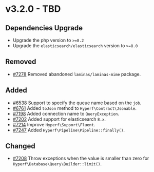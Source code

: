 # v3.2.0 - TBD

## Dependencies Upgrade

- Upgrade the php version to `>=8.2`
- Upgrade the `elasticsearch/elasticsearch` version to `>=8.0`

## Removed

- [#7278](https://github.com/hyperf/hyperf/pull/7278) Removed abandoned `laminas/laminas-mime` package.

## Added

- [#6538](https://github.com/hyperf/hyperf/pull/6538) Support to specify the queue name based on the `job`.
- [#6761](https://github.com/hyperf/hyperf/pull/6761) Added `toJson` method to `Hyperf\Contract\Jsonable`.
- [#7198](https://github.com/hyperf/hyperf/pull/7198) Added connection name to `QueryException`.
- [#7202](https://github.com/hyperf/hyperf/pull/7202) Added support for elasticsearch `8.x`.
- [#7214](https://github.com/hyperf/hyperf/pull/7214) Improve `Hyperf\Support\Fluent`.
- [#7247](https://github.com/hyperf/hyperf/pull/7247) Added `Hyperf\Pipeline\Pipeline::finally()`.

## Changed

- [#7208](https://github.com/hyperf/hyperf/pull/7208) Throw exceptions when the value is smaller than zero for `Hyperf\Database\Query\Builder::limit()`.
